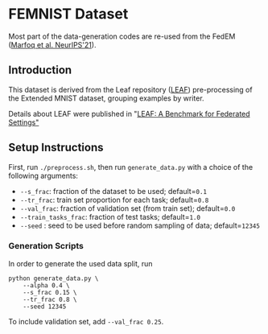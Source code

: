 # FEMNIST Dataset

Most part of the data-generation codes are re-used from the FedEM
([Marfoq et al. NeurIPS'21](https://github.com/omarfoq/FedEM)).

## Introduction
This dataset is derived from the Leaf repository
([LEAF](https://github.com/TalwalkarLab/leaf)) pre-processing of the
Extended MNIST dataset, grouping examples by writer.

Details about LEAF were published in
"[LEAF: A Benchmark for Federated Settings"](https://arxiv.org/abs/1812.01097)

## Setup Instructions

First, run `./preprocess.sh`, then run `generate_data.py` with a choice of the following arguments:

- ```--s_frac```: fraction of the dataset to be used; default=``0.1``  
- ```--tr_frac```: train set proportion for each task; default=``0.8``
- ```--val_frac```: fraction of validation set (from train set); default=`0.0`
- ```--train_tasks_frac```: fraction of test tasks; default=``1.0``
- ```--seed``` : seed to be used before random sampling of data; default=``12345``

### Generation Scripts

In order to generate the used data split, run

```
python generate_data.py \
    --alpha 0.4 \
    --s_frac 0.15 \
    --tr_frac 0.8 \
    --seed 12345    
```

To include validation set, add `--val_frac 0.25`.
